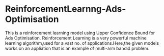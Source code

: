 # ReinforcementLearnng-Ads-Optimisation
This is a reinforcement learning model using Upper Confidence Bound for Ads Optimisation.
Reinforcement Learning is a very powerful machine learning algorithm,used for a vast no. of applications.Here,the given models works on an appliation that is an example of multi-arm bandid problem.
